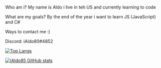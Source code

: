 Who am i? My name is Aldo i live in teh US and currently learning to code




What are my goals? By the end of the year i want to learn JS (JavaScript) and C#




Ways to contact me :)

Discord: iAldo80#4852

[![Top Langs](https://github-readme-stats.vercel.app/api/top-langs/?username=iAldo85)](https://github.com/iAldo85/github-readme-stats)

[![iAldo85 GitHub stats](https://github-readme-stats.vercel.app/api?username=iAldo85)](https://github.com/iAldo85/github-readme-stats)

